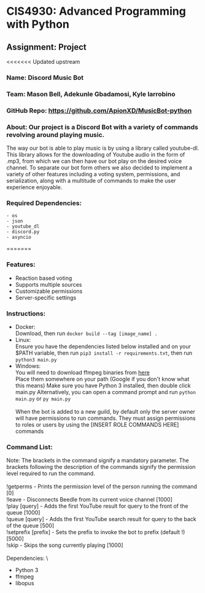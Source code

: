 # CIS4930: Advanced Programming with Python
## Assignment: Project

<<<<<<< Updated upstream
### Name: Discord Music Bot
### Team: Mason Bell, Adekunle Gbadamosi, Kyle Iarrobino
### GitHub Repo: https://github.com/ApionXD/MusicBot-python

### About: Our project is a Discord Bot with a variety of commands revolving around playing music. 
The way our bot is able to play music is by using a library called youtube-dl. This library allows for
the downloading of Youtube audio in the form of .mp3, from which we can then have our bot play on the desired 
voice channel. To separate our bot form others we also decided to implement a variety of other features including
a voting system, permissions, and serialization, along with a multitude of commands to make the user experience enjoyable. 

### Required Dependencies:
    - os
    - json
    - youtube_dl
    - discord.py    
    - asyncio
=======
### Features:

- Reaction based voting
- Supports multiple sources
- Customizable permissions
- Server-specific settings
  <br>

### Instructions:

- Docker:\
  Download, then run `docker build --tag [image_name] .`
- Linux:\
  Ensure you have the dependencies listed below installed and on your $PATH variable, then run `pip3 install -r requirements.txt`, then run `python3 main.py`
- Windows:\
  You will need to download ffmpeg binaries from [here](https://github.com/BtbN/FFmpeg-Builds/releases) \
  Place them somewhere on your path (Google if you don't know what this means)
  Make sure you have Python 3 installed, then double click main.py
  Alternatively, you can open a command prompt and run `python main.py` or `py main.py`\
  <br>
  When the bot is added to a new guild, by default only the server owner will have permissions to run commands. They must assign permissions to roles or users by using the [INSERT ROLE COMMANDS HERE] commands

### Command List:

Note: The brackets in the command signify a mandatory parameter. The brackets following the description of the commands signify the permission level required to run the command.\
<br>
!getperms - Prints the permission level of the person running the command [0]\
!leave - Disconnects Beedle from its current voice channel [1000]\
!play [query] - Adds the first YouTube result for query to the front of the queue [1000]\
!queue [query] - Adds the first YouTube search result for query to the back of the queue [500]\
!setprefix [prefix] - Sets the prefix to invoke the bot to prefix (default !) [5000]\
!skip - Skips the song currently playing [1000]\
<br>
Dependencies: \

- Python 3
- ffmpeg
- libopus
